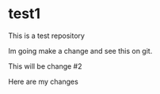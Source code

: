 test1
=====

This is a test repository

Im going make a change and see this on git.

This will be change #2

Here are my changes
